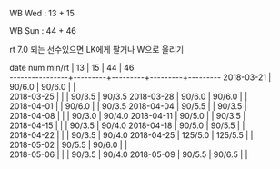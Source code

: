 WB Wed : 13 + 15

WB Sun : 44 + 46

rt 7.0 되는 선수있으면 LK에게 팔거나 W으로 올리기

date num min/rt |    13   |    15   |    44   |    46   
----------------+---------+---------+---------+---------
2018-03-21      |  90/6.0 |  90/6.0 |         |        
2018-03-25      |         |         |  90/3.5 |  90/3.5
2018-03-28      |  90/6.0 |  90/6.0 |         |        
2018-04-01      |         |  90/6.0 |         |  90/3.5
2018-04-04      |  90/5.5 |         |  90/3.5 |        
2018-04-08      |         |         |  90/3.0 |  90/4.0
2018-04-11      |  90/5.0 |         |  90/3.5 |        
2018-04-15      |         |         |  90/3.5 |  90/4.0
2018-04-18      |  90/5.0 |  90/5.5 |         |        
2018-04-22      |         |         |  90/3.5 |  90/4.0
2018-04-25      | 125/5.0 | 125/5.5 |         |        
2018-05-02      |  90/5.5 |  90/6.0 |         |        
2018-05-06      |         |         |  90/3.5 |  90/4.0
2018-05-09      |  90/5.5 |  90/6.5 |         |        
